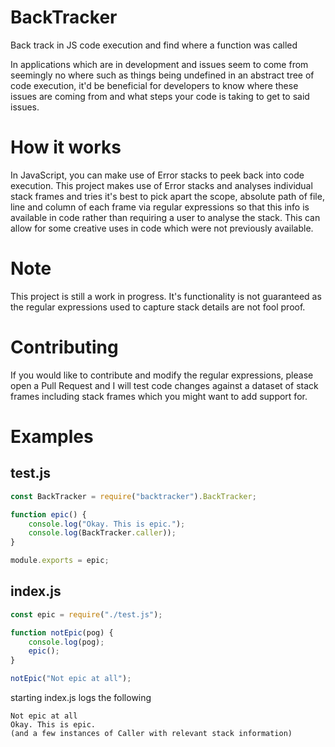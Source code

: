 # BackTracker
Back track in JS code execution and find where a function was called

In applications which are in development and issues seem to come from seemingly no where such as things being undefined in an abstract tree of code execution, it'd be beneficial for developers to know where these issues are coming from and what steps your code is taking to get to said issues.

# How it works
In JavaScript, you can make use of Error stacks to peek back into code execution. This project makes use of Error stacks and analyses individual stack frames and tries it's best to pick apart the scope, absolute path of file, line and column of each frame via regular expressions so that this info is available in code rather than requiring a user to analyse the stack. This can allow for some creative uses in code which were not previously available.

# Note
This project is still a work in progress. It's functionality is not guaranteed as the regular expressions used to capture stack details are not fool proof.

# Contributing
If you would like to contribute and modify the regular expressions, please open a Pull Request and I will test code changes against a dataset of stack frames including stack frames which you might want to add support for.

# Examples

## test.js
```js
const BackTracker = require("backtracker").BackTracker;

function epic() {
	console.log("Okay. This is epic.");
	console.log(BackTracker.caller));
}

module.exports = epic;
```

## index.js
```js
const epic = require("./test.js");

function notEpic(pog) {
	console.log(pog);
	epic();
}

notEpic("Not epic at all");
```

starting index.js logs the following
```
Not epic at all
Okay. This is epic.
(and a few instances of Caller with relevant stack information)
```
